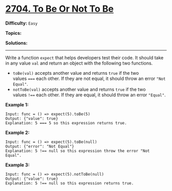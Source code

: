 # [2704. To Be Or Not To Be](https://leetcode.com/problems/to-be-or-not-to-be/)

**Difficulty:** `Easy`

**Topics:** 

**Solutions:** 

---

Write a function `expect` that helps developers test their code. It should take in any value `val` and return an object with the following two functions.

* `toBe(val)` accepts another value and returns `true` if the two values `===` each other. If they are not equal, it should throw an error `"Not Equal"`.
* `notToBe(val)` accepts another value and returns `true` if the two values `!==` each other. If they are equal, it should throw an error `"Equal"`.

**Example 1:**

```
Input: func = () => expect(5).toBe(5)
Output: {"value": true}
Explanation: 5 === 5 so this expression returns true.
```

**Example 2:**

```
Input: func = () => expect(5).toBe(null)
Output: {"error": "Not Equal"}
Explanation: 5 !== null so this expression throw the error "Not Equal".
```

**Example 3:**

```
Input: func = () => expect(5).notToBe(null)
Output: {"value": true}
Explanation: 5 !== null so this expression returns true.
```
